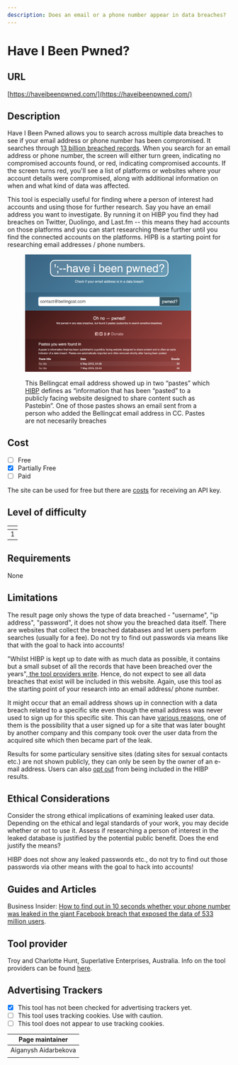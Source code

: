 ```yaml
---
description: Does an email or a phone number appear in data breaches?
---
```


# Have I Been Pwned?

## URL

[https://haveibeenpwned.com/](https://haveibeenpwned.com/)

## Description

Have I Been Pwned allows you to search across multiple data breaches to see if your email address or phone number has been compromised.  It searches through [13 billion breached records](https://www.techopedia.com/interview-with-have-you-been-pwned-creator-troy-hunt). When you search for an email address or phone number, the screen will either turn green, indicating no compromised accounts found, or red, indicating compromised accounts. If the screen turns red, you'll see a list of platforms or websites where your account details were compromised, along with additional information on when and what kind of data was affected.&#x20;

This tool is especially useful for finding where a person of interest had accounts and using those for further research. Say you have an email address you want to investigate. By running it on HIBP you find they had breaches on Twitter, Duolingo, and Last.fm -- this means they had accounts on those platforms and you can start researching these further until you find the connected accounts on the platforms.  HIPB is a starting point for researching email addresses / phone numbers.&#x20;

<figure><img src=".gitbook/assets/Screenshot 2024-07-03 at 18.52.25.png" alt="" width="375"><figcaption><p>This Bellingcat email address showed up in two “pastes” which <a href="https://haveibeenpwned.com/FAQs">HIBP</a> defines as “information that has been “pasted” to a publicly facing website designed to share content such as Pastebin”. One of those pastes shows an email sent from a person who added the Bellingcat email address in CC. Pastes are not necesarily breaches</p></figcaption></figure>

## Cost

* [ ] Free
* [x] Partially Free
* [ ] Paid

The site can be used for free but there are [costs](https://haveibeenpwned.com/API/Key) for receiving an API key.

## Level of difficulty

<table><thead><tr><th data-type="rating" data-max="5"></th></tr></thead><tbody><tr><td>1</td></tr></tbody></table>

## Requirements

None

## Limitations

The result page only shows the type of data breached - "username", "ip address", "password", it does not show you the breached data itself. There are websites that collect the breached databases and let users perform searches (usually for a fee). Do not try to find out passwords via means like that with the goal to hack into accounts!

"Whilst HIBP is kept up to date with as much data as possible, it contains but a small subset of all the records that have been breached over the years",[ the tool providers write](https://haveibeenpwned.com/FAQs). Hence, do not expect to see all data breaches that exist will be included in this website. Again, use this tool as the starting point of your research into an email address/ phone number.&#x20;

It might occur that an email address shows up in connection with a data breach related to a specific site even though the email address was never used to sign up for this specific site. This can have [various reasons](https://www.troyhunt.com/why-am-i-in-a-data-breach-for-a-site-i-never-signed-up-for/), one of them is the possibility that a user signed up for a site that was later bought by another company and this company took over the user data from the acquired site which then became part of the leak.

Results for some particulary sensitive sites (dating sites for sexual contacts etc.) are not shown publicly, they can only be seen by the owner of an e-mail address. Users can also [opt out](https://haveibeenpwned.com/OptOut) from being included in the HIBP results.

## Ethical Considerations

Consider the strong ethical implications of examining leaked user data. Depending on the ethical and legal standards of your work, you may decide whether or not to use it. Assess if researching a person of interest in the leaked database is justified by the potential public benefit. Does the end justify the means?

HIBP does not show any leaked passwords etc., do not try to find out those passwords via other means with the goal to hack into accounts!

## Guides and Articles

Business Insider: [How to find out in 10 seconds whether your phone number was leaked in the giant Facebook breach that exposed the data of 533 million users](https://www.businessinsider.com/was-your-phone-number-leaked-facebook-breach-2021-4?op=1).

## Tool provider

Troy and Charlotte Hunt, Superlative Enterprises, Australia. Info on the tool providers can be found [here](https://haveibeenpwned.com/About).

## Advertising Trackers

* [x] This tool has not been checked for advertising trackers yet.
* [ ] This tool uses tracking cookies. Use with caution.
* [ ] This tool does not appear to use tracking cookies.

| Page maintainer      |
| -------------------- |
| Aiganysh Aidarbekova |
|                      |
